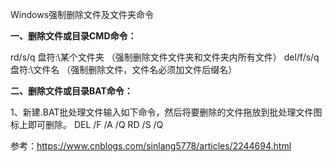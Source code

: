 Windows强制删除文件及文件夹命令



**一、删除文件或目录CMD命令：**

rd/s/q 盘符:\某个文件夹  （强制删除文件文件夹和文件夹内所有文件）
del/f/s/q 盘符:\文件名  （强制删除文件，文件名必须加文件后缀名）

**二、删除文件或目录BAT命令：**

1、新建.BAT批处理文件输入如下命令，然后将要删除的文件拖放到批处理文件图标上即可删除。
DEL /F /A /Q 
RD /S /Q 



参考：https://www.cnblogs.com/sinlang5778/articles/2244694.html

